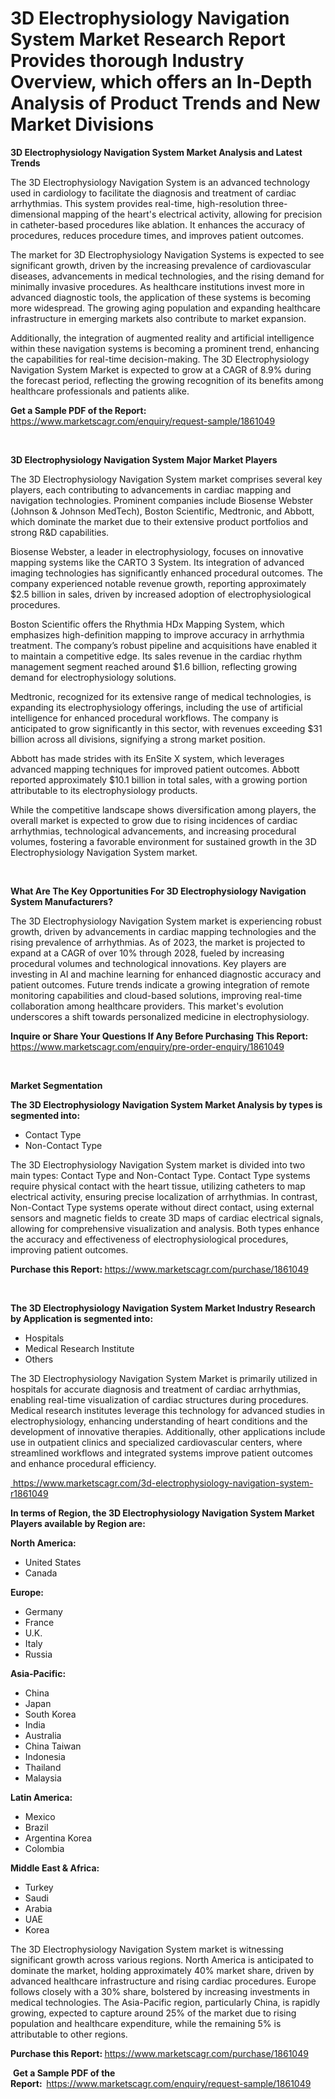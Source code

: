 <p><h1>3D Electrophysiology Navigation System Market Research Report Provides thorough Industry Overview, which offers an In-Depth Analysis of Product Trends and New Market Divisions</h1></p><p><strong>3D Electrophysiology Navigation System Market Analysis and Latest Trends</strong></p>
<p><p>The 3D Electrophysiology Navigation System is an advanced technology used in cardiology to facilitate the diagnosis and treatment of cardiac arrhythmias. This system provides real-time, high-resolution three-dimensional mapping of the heart's electrical activity, allowing for precision in catheter-based procedures like ablation. It enhances the accuracy of procedures, reduces procedure times, and improves patient outcomes.</p><p>The market for 3D Electrophysiology Navigation Systems is expected to see significant growth, driven by the increasing prevalence of cardiovascular diseases, advancements in medical technologies, and the rising demand for minimally invasive procedures. As healthcare institutions invest more in advanced diagnostic tools, the application of these systems is becoming more widespread. The growing aging population and expanding healthcare infrastructure in emerging markets also contribute to market expansion.</p><p>Additionally, the integration of augmented reality and artificial intelligence within these navigation systems is becoming a prominent trend, enhancing the capabilities for real-time decision-making. The 3D Electrophysiology Navigation System Market is expected to grow at a CAGR of 8.9% during the forecast period, reflecting the growing recognition of its benefits among healthcare professionals and patients alike.</p></p>
<p><strong>Get a Sample PDF of the Report:&nbsp;</strong> <a href="https://www.marketscagr.com/enquiry/request-sample/1861049?utm_campaign=3606&utm_medium=2&utm_source=Github&utm_content=ia&utm_term=14042025&utm_id=3d-electrophysiology-navigation-system">https://www.marketscagr.com/enquiry/request-sample/1861049</a></p>
<p>&nbsp;</p>
<p><strong>3D Electrophysiology Navigation System Major Market Players</strong></p>
<p><p>The 3D Electrophysiology Navigation System market comprises several key players, each contributing to advancements in cardiac mapping and navigation technologies. Prominent companies include Biosense Webster (Johnson & Johnson MedTech), Boston Scientific, Medtronic, and Abbott, which dominate the market due to their extensive product portfolios and strong R&D capabilities.</p><p>Biosense Webster, a leader in electrophysiology, focuses on innovative mapping systems like the CARTO 3 System. Its integration of advanced imaging technologies has significantly enhanced procedural outcomes. The company experienced notable revenue growth, reporting approximately $2.5 billion in sales, driven by increased adoption of electrophysiological procedures.</p><p>Boston Scientific offers the Rhythmia HDx Mapping System, which emphasizes high-definition mapping to improve accuracy in arrhythmia treatment. The company’s robust pipeline and acquisitions have enabled it to maintain a competitive edge. Its sales revenue in the cardiac rhythm management segment reached around $1.6 billion, reflecting growing demand for electrophysiology solutions.</p><p>Medtronic, recognized for its extensive range of medical technologies, is expanding its electrophysiology offerings, including the use of artificial intelligence for enhanced procedural workflows. The company is anticipated to grow significantly in this sector, with revenues exceeding $31 billion across all divisions, signifying a strong market position.</p><p>Abbott has made strides with its EnSite X system, which leverages advanced mapping techniques for improved patient outcomes. Abbott reported approximately $10.1 billion in total sales, with a growing portion attributable to its electrophysiology products.</p><p>While the competitive landscape shows diversification among players, the overall market is expected to grow due to rising incidences of cardiac arrhythmias, technological advancements, and increasing procedural volumes, fostering a favorable environment for sustained growth in the 3D Electrophysiology Navigation System market.</p></p>
<p>&nbsp;</p>
<p><strong>What Are The Key Opportunities For 3D Electrophysiology Navigation System Manufacturers?</strong></p>
<p><p>The 3D Electrophysiology Navigation System market is experiencing robust growth, driven by advancements in cardiac mapping technologies and the rising prevalence of arrhythmias. As of 2023, the market is projected to expand at a CAGR of over 10% through 2028, fueled by increasing procedural volumes and technological innovations. Key players are investing in AI and machine learning for enhanced diagnostic accuracy and patient outcomes. Future trends indicate a growing integration of remote monitoring capabilities and cloud-based solutions, improving real-time collaboration among healthcare providers. This market's evolution underscores a shift towards personalized medicine in electrophysiology.</p></p>
<p><strong>Inquire or Share Your Questions If Any Before Purchasing This Report:</strong> <a href="https://www.marketscagr.com/enquiry/pre-order-enquiry/1861049?utm_campaign=3606&utm_medium=2&utm_source=Github&utm_content=ia&utm_term=14042025&utm_id=3d-electrophysiology-navigation-system">https://www.marketscagr.com/enquiry/pre-order-enquiry/1861049</a></p>
<p>&nbsp;</p>
<p><strong>Market Segmentation</strong></p>
<p><strong>The 3D Electrophysiology Navigation System Market Analysis by types is segmented into:</strong></p>
<p><ul><li>Contact Type</li><li>Non-Contact Type</li></ul></p>
<p><p>The 3D Electrophysiology Navigation System market is divided into two main types: Contact Type and Non-Contact Type. Contact Type systems require physical contact with the heart tissue, utilizing catheters to map electrical activity, ensuring precise localization of arrhythmias. In contrast, Non-Contact Type systems operate without direct contact, using external sensors and magnetic fields to create 3D maps of cardiac electrical signals, allowing for comprehensive visualization and analysis. Both types enhance the accuracy and effectiveness of electrophysiological procedures, improving patient outcomes.</p></p>
<p><strong>Purchase this Report:&nbsp;</strong><a href="https://www.marketscagr.com/purchase/1861049?utm_campaign=3606&utm_medium=2&utm_source=Github&utm_content=ia&utm_term=14042025&utm_id=3d-electrophysiology-navigation-system">https://www.marketscagr.com/purchase/1861049</a></p>
<p>&nbsp;</p>
<p><strong>The 3D Electrophysiology Navigation System Market Industry Research by Application is segmented into:</strong></p>
<p><ul><li>Hospitals</li><li>Medical Research Institute</li><li>Others</li></ul></p>
<p><p>The 3D Electrophysiology Navigation System Market is primarily utilized in hospitals for accurate diagnosis and treatment of cardiac arrhythmias, enabling real-time visualization of cardiac structures during procedures. Medical research institutes leverage this technology for advanced studies in electrophysiology, enhancing understanding of heart conditions and the development of innovative therapies. Additionally, other applications include use in outpatient clinics and specialized cardiovascular centers, where streamlined workflows and integrated systems improve patient outcomes and enhance procedural efficiency.</p></p>
<p><a href="https://www.marketscagr.com/3d-electrophysiology-navigation-system-r1861049?utm_campaign=3606&utm_medium=2&utm_source=Github&utm_content=ia&utm_term=14042025&utm_id=3d-electrophysiology-navigation-system">&nbsp;https://www.marketscagr.com/3d-electrophysiology-navigation-system-r1861049</a></p>
<p><strong>In terms of Region, the 3D Electrophysiology Navigation System Market Players available by Region are:</strong></p>
<p>
    <p> <strong> North America: </strong>
        <ul>
            <li>United States</li>
            <li>Canada</li>
        </ul>
        </p> 
    <p> <strong> Europe: </strong>
        <ul>
            <li>Germany</li>
            <li>France</li>
            <li>U.K.</li>
            <li>Italy</li>
            <li>Russia</li>
        </ul>
        </p> 
    <p> <strong> Asia-Pacific: </strong>
        <ul>
            <li>China</li>
            <li>Japan</li>
            <li>South Korea</li>
            <li>India</li>
            <li>Australia</li>
            <li>China Taiwan</li>
            <li>Indonesia</li>
            <li>Thailand</li>
            <li>Malaysia</li>
        </ul>
        </p> 
    <p> <strong> Latin America: </strong>
        <ul>
            <li>Mexico</li>
            <li>Brazil</li>
            <li>Argentina Korea</li>
            <li>Colombia</li>
        </ul>
        </p> 
    <p> <strong> Middle East & Africa: </strong>
        <ul>
            <li>Turkey</li>
            <li>Saudi</li>
            <li>Arabia</li>
            <li>UAE</li>
            <li>Korea</li>
        </ul>
    </p>
    </p>
<p><p>The 3D Electrophysiology Navigation System market is witnessing significant growth across various regions. North America is anticipated to dominate the market, holding approximately 40% market share, driven by advanced healthcare infrastructure and rising cardiac procedures. Europe follows closely with a 30% share, bolstered by increasing investments in medical technologies. The Asia-Pacific region, particularly China, is rapidly growing, expected to capture around 25% of the market due to rising population and healthcare expenditure, while the remaining 5% is attributable to other regions.</p></p>
<p><strong>Purchase this Report: </strong><a href="https://www.marketscagr.com/purchase/1861049?utm_campaign=3606&utm_medium=2&utm_source=Github&utm_content=ia&utm_term=14042025&utm_id=3d-electrophysiology-navigation-system">https://www.marketscagr.com/purchase/1861049</a></p>
<p>&nbsp;<strong>Get a Sample PDF of the Report:&nbsp;&nbsp;</strong><a href="https://www.marketscagr.com/enquiry/request-sample/1861049?utm_campaign=3606&utm_medium=2&utm_source=Github&utm_content=ia&utm_term=14042025&utm_id=3d-electrophysiology-navigation-system">https://www.marketscagr.com/enquiry/request-sample/1861049</a></p>
<p><strong></strong></p>
<p><p></p><p></p><p></p></p>